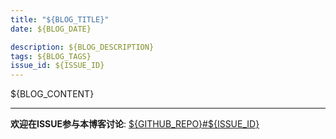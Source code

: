 ```yaml
---
title: "${BLOG_TITLE}"
date: ${BLOG_DATE}

description: ${BLOG_DESCRIPTION}
tags: ${BLOG_TAGS}
issue_id: ${ISSUE_ID}
---
```


${BLOG_CONTENT}

<hr/>

**欢迎在ISSUE参与本博客讨论**: [${GITHUB_REPO}#${ISSUE_ID}](https://github.com/${GITHUB_REPO}/issues/${ISSUE_ID})